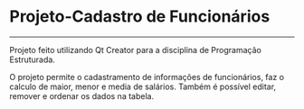 # Projeto-Cadastro de Funcionários
------------------------------------

Projeto feito utilizando Qt Creator para a disciplina de Programação Estruturada.

O projeto permite o cadastramento de informações de funcionários, faz o calculo de maior, menor e media de salários.
Também é possível editar, remover e ordenar os dados na tabela.
